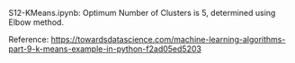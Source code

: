 S12-KMeans.ipynb: Optimum Number of Clusters is 5, determined using Elbow method.

Reference: https://towardsdatascience.com/machine-learning-algorithms-part-9-k-means-example-in-python-f2ad05ed5203
